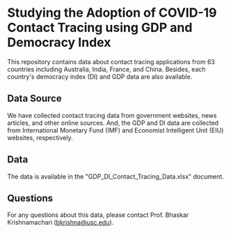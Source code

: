 # Studying the Adoption of COVID-19 Contact Tracing using GDP and Democracy Index

This repository contains data about contact tracing applications from 63 countries including Australia, India, France, and China. Besides, each country's democracy index (DI) and GDP data are also available.

## Data Source
We have collected contact tracing data from government websites, news articles, and other online sources. And, the GDP and DI data are collected from International Monetary Fund (IMF) and Economist Intelligent Unit (EIU) websites, respectively.

## Data
The data is available in the "GDP\_DI\_Contact\_Tracing\_Data.xlsx" document. 

## Questions
For any questions about this data, please contact Prof. Bhaskar Krishnamachari (bkrishna@usc.edu). 
